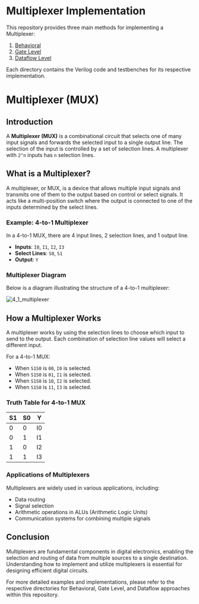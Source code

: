 # Multiplexer Implementation

This repository provides three main methods for implementing a Multiplexer:

1. [Behavioral](Multiplexer_implementation/Behavioral)
2. [Gate Level](Multiplexer_implementation/GateLevel)
3. [Dataflow Level](Multiplexer_implementation/DataFlowLevel)

Each directory contains the Verilog code and testbenches for its respective implementation.
# Multiplexer (MUX)

## Introduction

A **Multiplexer (MUX)** is a combinational circuit that selects one of many input signals and forwards the selected input to a single output line. The selection of the input is controlled by a set of selection lines. A multiplexer with `2^n` inputs has `n` selection lines.

## What is a Multiplexer?

A multiplexer, or MUX, is a device that allows multiple input signals and transmits one of them to the output based on control or select signals. It acts like a multi-position switch where the output is connected to one of the inputs determined by the select lines.

### Example: 4-to-1 Multiplexer

In a 4-to-1 MUX, there are 4 input lines, 2 selection lines, and 1 output line.

- **Inputs**: `I0`, `I1`, `I2`, `I3`
- **Select Lines**: `S0`, `S1`
- **Output**: `Y`


### Multiplexer Diagram

Below is a diagram illustrating the structure of a 4-to-1 multiplexer:

![4_1_multiplexer](https://github.com/DinethPrabashana/Multiplexer_implementations/assets/143341376/07ba1150-f312-4737-9d9e-5b5c2f3e8492)


## How a Multiplexer Works

A multiplexer works by using the selection lines to choose which input to send to the output. Each combination of selection line values will select a different input.

For a 4-to-1 MUX:
- When `S1S0` is `00`, `I0` is selected.
- When `S1S0` is `01`, `I1` is selected.
- When `S1S0` is `10`, `I2` is selected.
- When `S1S0` is `11`, `I3` is selected.

### Truth Table for 4-to-1 MUX

| S1 | S0 | Y  |
|----|----|----|
| 0  | 0  | I0 |
| 0  | 1  | I1 |
| 1  | 0  | I2 |
| 1  | 1  | I3 |

### Applications of Multiplexers

Multiplexers are widely used in various applications, including:
- Data routing
- Signal selection
- Arithmetic operations in ALUs (Arithmetic Logic Units)
- Communication systems for combining multiple signals

## Conclusion

Multiplexers are fundamental components in digital electronics, enabling the selection and routing of data from multiple sources to a single destination. Understanding how to implement and utilize multiplexers is essential for designing efficient digital circuits.

For more detailed examples and implementations, please refer to the respective directories for Behavioral, Gate Level, and Dataflow approaches within this repository.
